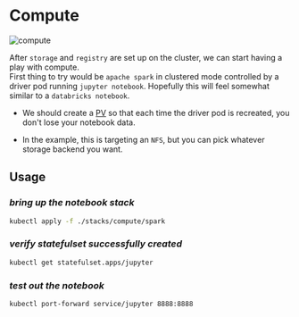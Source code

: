 # Compute
![compute](https://img.shields.io/badge/compute-spark-orange)

After `storage` and `registry` are set up on the cluster, we can start having a play with compute.\
First thing to try would be `apache spark` in clustered mode controlled by a driver pod running `jupyter notebook`. Hopefully this will feel somewhat similar to a `databricks notebook`.


- We should create a [PV](https://kubernetes.io/docs/concepts/storage/persistent-volumes/) so that each time the driver pod is recreated, you don't lose your notebook data.

- In the example, this is targeting an `NFS`, but you can pick whatever storage backend you want.


## Usage

### *bring up the notebook stack*
```bash
kubectl apply -f ./stacks/compute/spark
```

### *verify statefulset successfully created*

```bash
kubectl get statefulset.apps/jupyter
```

### *test out the notebook* 

```bash
kubectl port-forward service/jupyter 8888:8888
```